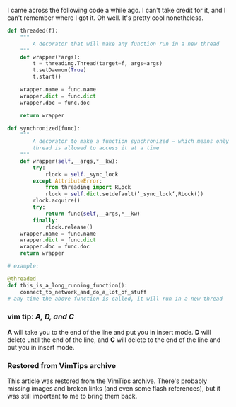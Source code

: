 <!-- :metadata:

title: Decorator fun in Python
tags: Programming, Python
publishedAt: 2007-03-26T18:25:00-07:00
summary:

I came across the following code a while ago.  I can't take credit for it, and
I can't remember where I got it.  Oh well.  It's pretty cool nonetheless.

-->

I came across the following code a while ago.  I can't take credit for it, and
I can't remember where I got it.  Oh well.  It's pretty cool nonetheless.

```python
def threaded(f):
    """
        A decorator that will make any function run in a new thread
    """
    def wrapper(*args):
        t = threading.Thread(target=f, args=args)
        t.setDaemon(True)
        t.start()

    wrapper.name = func.name
    wrapper.dict = func.dict
    wrapper.doc = func.doc

    return wrapper

def synchronized(func):
    """
        A decorator to make a function synchronized – which means only one
        thread is allowed to access it at a time
    """
    def wrapper(self,__args,*__kw):
        try:
            rlock = self._sync_lock
        except AttributeError:
            from threading import RLock
            rlock = self.dict.setdefault(‘_sync_lock‘,RLock())
        rlock.acquire()
        try:
            return func(self,__args,*__kw)
        finally:
            rlock.release()
    wrapper.name = func.name
    wrapper.dict = func.dict
    wrapper.doc = func.doc
    return wrapper

# example:

@threaded
def this_is_a_long_running_function():
    connect_to_network_and_do_a_lot_of_stuff
# any time the above function is called, it will run in a new thread
```

<div class='vimtip'>
<h3>
<b>vim tip:</b> <i>A,  D, and C</i>
</h3>

<p>
<b>A</b> will take you to the end of the line and put you in insert mode.
<b>D</b> will delete until the end of the line, and <b>C</b> will delete to the
end of the line and put you in insert mode.
</p>
</div>

<div class="restored-from-archive">
  <h3>Restored from VimTips archive</h3>
  <p>
  This article was restored from the VimTips archive. There's probably
  missing images and broken links (and even some flash references), but it
  was still important to me to bring them back.
  </p>
</div>

